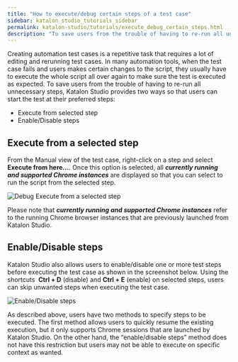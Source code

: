 ```yaml
---
title: "How to execute/debug certain steps of a test case"
sidebar: katalon_studio_tutorials_sidebar
permalink: katalon-studio/tutorials/execute_debug_certain_steps.html
description: "To save users from the trouble of having to re-run all unnecessary steps, Katalon Studio provides two ways to execute/ debug at their preferred steps."
---
```

[](#)

Creating automation test cases is a repetitive task that requires a lot of editing and rerunning test cases. In many automation tools, when the test case fails and users makes certain changes to the script, they usually have to execute the whole script all over again to make sure the test is executed as expected. To save users from the trouble of having to re-run all unnecessary steps, Katalon Studio provides two ways so that users can start the test at their preferred steps:

*   Execute from selected step
*   Enable/Disable steps

**Execute from a selected step**
--------------------------------

From the Manual view of the test case, right-click on a step and select **Execute from here…**. Once this option is selected, all **_currently running and supported Chrome instances_** are displayed so that you can select to run the script from the selected step.

![Debug Execute from a selected step](../../images/katalon-studio/tutorials/execute_debug_certain_steps/Execute-from-a-selected-step.png)

Please note that **_currently running and supported Chrome instances_** refer to the running Chrome browser instances that are previously launched from Katalon Studio.

**Enable/Disable steps**
------------------------

Katalon Studio also allows users to enable/disable one or more test steps before executing the test case as shown in the screenshot below. Using the shortcuts  **Ctrl + D** (disable) and **Ctrl + E** (enable) on selected steps, users can skip unwanted steps when executing the test case.

![Enable/Disable steps](../../images/katalon-studio/tutorials/execute_debug_certain_steps/Enable_Disable-steps.png)

As described above, users have two methods to specify steps to be executed. The first method allows users to quickly resume the existing execution, but it only supports Chrome sessions that are launched by Katalon Studio. On the other hand, the “enable/disable steps” method does not have this restriction but users may not be able to execute on specific context as wanted.

[](#modal-id-popup)